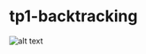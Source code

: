 # tp1-backtracking

![alt text](http://www.ishow.gr/Thumbnail.ashx?url=files/archive/2013/9/7/75DF878C-2E7A-4BAA-BE44-43D164CCA11C.jpg&x1=24&y1=1&x2=334&y2=466&width=165)
